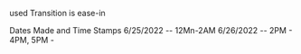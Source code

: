 used Transition is ease-in





Dates Made and Time Stamps
6/25/2022 -- 12Mn-2AM
6/26/2022 -- 2PM - 4PM, 5PM - 